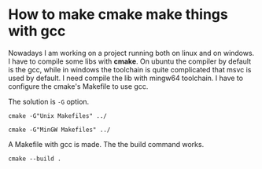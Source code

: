 # How to make cmake make things with gcc

Nowadays I am working on a project running both on linux and on windows. I have to compile some libs with **cmake**. On ubuntu the compiler by default is the gcc, while in windows the toolchain is quite complicated that msvc is used by default. I need compile the lib with mingw64 toolchain. I have to configure the cmake's Makefile to use gcc.

The solution is `-G` option.

```shell
cmake -G"Unix Makefiles" ../

cmake -G"MinGW Makefiles" ../
```

A Makefile with gcc is made. The the build command works.

```shell
cmake --build .
```